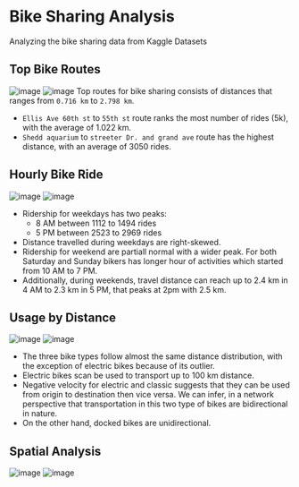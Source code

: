 # Bike Sharing Analysis
Analyzing the bike sharing data from Kaggle Datasets

**Top Bike Routes**
---
![image](https://github.com/user-attachments/assets/01aa23b1-ea4b-4b1c-98c6-60767c0f3032)
![image](https://github.com/user-attachments/assets/4bbf3b29-662b-44a1-bc10-0b7c1cae9549)
Top routes for bike sharing consists of distances that ranges from `0.716 km` to `2.798 km`.
  - `Ellis Ave 60th st` to `55th st` route ranks the most number of rides (5k), with the average of 1.022 km.
  - `Shedd aquarium` to `streeter Dr. and grand ave` route has the highest distance, with an average of 3050 rides.

**Hourly Bike Ride**
---
![image](https://github.com/user-attachments/assets/573f491e-aab5-4320-b869-c791a7075d69)
![image](https://github.com/user-attachments/assets/757c2778-2771-49d7-a921-50a9d3ef3f01)
- Ridership for weekdays has two peaks:
  - 8 AM between 1112 to 1494 rides
  - 5 PM between 2523 to 2969 rides
- Distance travelled during weekdays are right-skewed.
- Ridership for weekend are partiall normal with a wider peak. For both Saturday and Sunday bikers has longer hour of activities which started from 10 AM to 7 PM.
- Additionally, during weekends, travel distance can reach up to 2.4 km in 4 AM to 2.3 km in 5 PM, that peaks at 2pm with 2.5 km.

**Usage by Distance**
---
![image](https://github.com/user-attachments/assets/35138d87-8e00-4247-b7bc-05a7fb8cb9c6)
![image](https://github.com/user-attachments/assets/c9ec6a82-e91b-4ec8-be4b-39b6d061224a)
- The three bike types follow almost the same distance distribution, with the exception of electric bikes because of its outlier.
- Electric bikes scan be used to transport up to 100 km distance.
- Negative velocity for electric and classic suggests that they can be used from origin to destination then vice versa. We can infer, in a network perspective that transportation in this two type of bikes are bidirectional in nature.
- On the other hand, docked bikes are unidirectional.

**Spatial Analysis**
---
![image](https://github.com/user-attachments/assets/7ecbeaee-686e-4999-93ce-3839f5ebede4)
![image](https://github.com/user-attachments/assets/4e67b0dc-0fd2-4639-8e91-482b5cf7e6cf)







